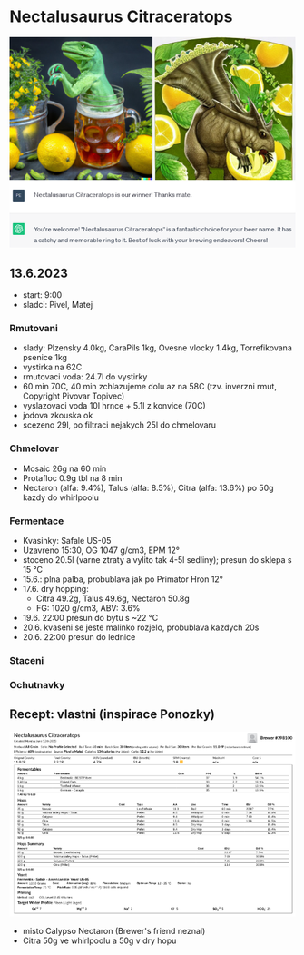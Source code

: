 # Nectalusaurus Citraceratops
![](./fig/nectalusaurus_citraceratops_logo.jpg)
![](./fig/nectalusaurus_citraceratops_chatgpt.png)

## 13.6.2023
  * start: 9:00
  * sladci: Pivel, Matej

### Rmutovani
  * slady: Plzensky 4.0kg, CaraPils 1kg, Ovesne vlocky 1.4kg, Torrefikovana psenice 1kg
  * vystirka na 62C
  * rmutovaci voda: 24.7l do vystirky
  * 60 min 70C, 40 min zchlazujeme dolu az na 58C (tzv. inverzni rmut, Copyright Pivovar Topivec)
  * vyslazovaci voda 10l hrnce + 5.1l z konvice (70C)
  * jodova zkouska ok
  * scezeno 29l, po filtraci nejakych 25l do chmelovaru

### Chmelovar
  * Mosaic 26g na 60 min
  * Protafloc 0.9g tbl na 8 min
  * Nectaron (alfa: 9.4%), Talus (alfa: 8.5%), Citra (alfa: 13.6%) po 50g kazdy do whirlpoolu

### Fermentace
  * Kvasinky: Safale US-05
  * Uzavreno 15:30, OG 1047 g/cm3, EPM 12°
  * stoceno 20.5l (varne ztraty a vylito tak 4-5l sedliny); presun do sklepa s 15 °C
  * 15.6.: plna palba, probublava jak po Primator Hron 12°
  * 17.6. dry hopping:
    * Citra 49.2g, Talus 49.6g, Nectaron 50.8g
    * FG: 1020 g/cm3, ABV: 3.6%
  * 19.6. 22:00 presun do bytu s ~22 °C
  * 20.6. kvaseni se jeste malinko rozjelo, probublava kazdych 20s
  * 20.6. 22:00 presun do lednice
  
### Staceni

### Ochutnavky

## Recept: vlastni (inspirace Ponozky)

![](./fig/nectalusaurus_citraceratops.png)

  * misto Calypso Nectaron (Brewer's friend neznal)
  * Citra 50g ve whirlpoolu a 50g v dry hopu
